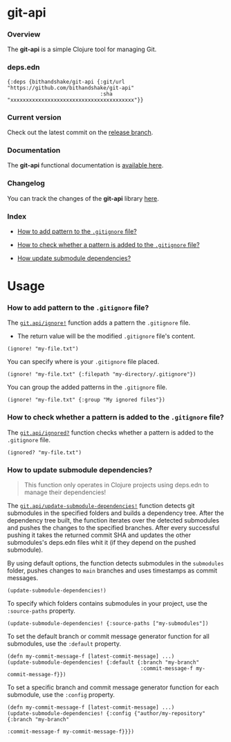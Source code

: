 
# git-api

### Overview

The <strong>git-api</strong> is a simple Clojure tool for managing Git.

### deps.edn

```
{:deps {bithandshake/git-api {:git/url "https://github.com/bithandshake/git-api"
                              :sha     "xxxxxxxxxxxxxxxxxxxxxxxxxxxxxxxxxxxxxxxx"}}
```

### Current version

Check out the latest commit on the [release branch](https://github.com/bithandshake/git-api/tree/release).

### Documentation

The <strong>git-api</strong> functional documentation is [available here](documentation/COVER.md).

### Changelog

You can track the changes of the <strong>git-api</strong> library [here](CHANGES.md).

### Index

- [How to add pattern to the `.gitignore` file?](#how-to-add-pattern-to-the-gitignore-file)

- [How to check whether a pattern is added to the `.gitignore` file?](#how-to-check-whether-a-pattern-is-added-to-the-gitignore-file)

- [How update submodule dependencies?](#how-to-update-submodule-dependencies)

# Usage

### How to add pattern to the `.gitignore` file?

The [`git.api/ignore!`](documentation/clj/git/API.md/#ignore) function adds a pattern
the `.gitignore` file.

- The return value will be the modified `.gitignore` file's content.

```
(ignore! "my-file.txt")
```

You can specify where is your `.gitignore` file placed.

```
(ignore! "my-file.txt" {:filepath "my-directory/.gitignore"})
```

You can group the added patterns in the `.gitignore` file.

```
(ignore! "my-file.txt" {:group "My ignored files"})
```

### How to check whether a pattern is added to the `.gitignore` file?

The [`git.api/ignored?`](documentation/clj/git/API.md/#ignored) function checks whether
a pattern is added to the `.gitignore` file.

```
(ignored? "my-file.txt")
```

### How to update submodule dependencies?

> This function only operates in Clojure projects using deps.edn to manage their dependencies!

The [`git.api/update-submodule-dependencies!`](documentation/clj/git/API.md/#update-submodule-dependencies)
function detects git submodules in the specified folders and builds a dependency tree.
After the dependency tree built, the function iterates over the detected submodules
and pushes the changes to the specified branches. After every successful pushing
it takes the returned commit SHA and updates the other submodules's deps.edn files
whit it (if they depend on the pushed submodule).

By using default options, the function detects submodules in the `submodules` folder,
pushes changes to `main` branches and uses timestamps as commit messages.

```
(update-submodule-dependencies!)
```

To specify which folders contains submodules in your project, use the `:source-paths`
property.

```
(update-submodule-dependencies! {:source-paths ["my-submodules"])
```

To set the default branch or commit message generator function for all submodules,
use the `:default` property.

```
(defn my-commit-message-f [latest-commit-message] ...)
(update-submodule-dependencies! {:default {:branch "my-branch"
                                           :commit-message-f my-commit-message-f}})
```

To set a specific branch and commit message generator function for each submodule,
use the `:config` property.

```
(defn my-commit-message-f [latest-commit-message] ...)
(update-submodule-dependencies! {:config {"author/my-repository" {:branch "my-branch"
                                                                  :commit-message-f my-commit-message-f}}})
```
